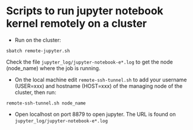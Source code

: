 # Scripts to run jupyter notebook kernel remotely on a cluster

* Run on the cluster:

`sbatch remote-jupyter.sh`

Check the file `jupyter_log/jupyter-notebook-e*.log` to get the node (node_name) where the job is running.

* On the local machine edit `remote-ssh-tunnel.sh` to add your username (USER=xxx) and hostname (HOST=xxx) of the managing node of the cluster, then
run:

`remote-ssh-tunnel.sh node_name`

* Open localhost on port 8879 to open jupyter. The URL is found on `jupyter_log/jupyter-notebook-e*.log`


